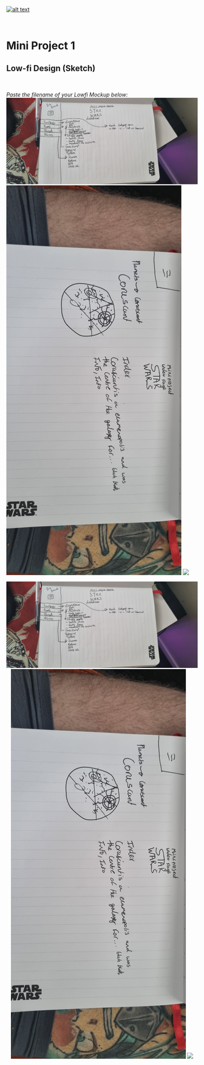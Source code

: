 
[![alt text](https://x4w8f4y8.rocketcdn.me/wp-content/uploads/2020/05/iod_h_tp_white_c.png)](#)

<br/>

# Mini Project 1

## Low-fi Design (Sketch)

</br>

_Paste the filename of your Lowfi Mockup below:_
<img src="/images/miniProject1FIrstSketch.jpg">
<img src="/images/miniProject1index1.jpg">
<img src="/images/miniProject1index2.jpg.jpg">
<html>
<div align='center'>
<img src="/images/miniProject1FIrstSketch.jpg">
<img src="/images/miniProject1index1.jpg">
<img src="/images/miniProject1index2.jpg.jpg">

</div>
</html>

</br>
